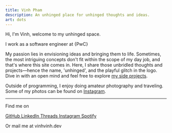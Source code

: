```yaml
---
title: Vinh Pham
description: An unhinged place for unhinged thoughts and ideas.
art: dots
---
```


Hi, I'm Vinh, welcome to my <GlitchedElement :inline='true' :options="{ timing: { duration: 5000 }}">unhinged</GlitchedElement> space.

I work as a software engineer at {PwC}<br>

My passion lies in envisioning ideas and bringing them to life. Sometimes, the most intriguing concepts don't fit within the scope of my day job, and that's where this site comes in. Here, I share those unbridled thoughts and projects—hence the name, 'unhinged', and the playful glitch in the logo. Dive in with an open mind and feel free to explore [my side projects](/projects).

Outside of programming, I enjoy doing amateur photography and traveling. Some of my photos can be found on [Instagram](https://www.instagram.com/vinh.phm).

<div flex-auto />

---

Find me on

<p flex="~ gap-3 wrap" class="mt--2! fw-inherit">
  <a href="https://github.com/vinhphm" target="_blank">
    <span op75 i-simple-icons-github /> GitHub
  </a>
  <a href="https://www.linkedin.com/in/vinhphm/" target="_blank">
    <span op75 i-simple-icons-linkedin /> LinkedIn
  </a>
  <a href="https://www.threads.net/@vinh.dev" target="_blank">
    <span op75 i-simple-icons-threads /> Threads
  </a>
  <a href="https://www.instagram.com/vinh.phm" target="_blank">
    <span op75 i-simple-icons-instagram /> Instagram
  </a>
  <!-- <a :href="`https://chatgpt.com/?q=${encodeURIComponent('Vinh Pham vinh.dev')}`" target="_blank">
    <span op75 i-simple-icons-openai /> ChatGPT
  </a> -->
  <a href="https://open.spotify.com/user/ozy5u927y3y4xj2lss3sh26j4?si=1567653669df4908" target="_blank">
    <span op75 i-simple-icons-spotify /> Spotify
  </a>
</p>

Or mail me at <span font-mono>vinh<span i-carbon-at/>vinh.dev</span>
